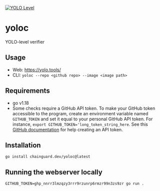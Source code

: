 [![YOLO Level](https://img.shields.io/badge/YOLO---1-green)](https://yolo.tools)

# yoloc

YOLO-level verifier

## Usage

* Web: https://yolo.tools/
* CLI: `yoloc --repo <github repo> --image <image path>`

## Requirements

* go v1.18
* Some checks require a GitHub API token. To make your GitHub token accessible to the program, create an environment variable named `GITHUB_TOKEN` and set it equal to your personal GitHub API token. For instance, `export GITHUB_TOKEN='long_token_string_here`. See this [GitHub documentation](https://docs.github.com/en/authentication/keeping-your-account-and-data-secure/creating-a-personal-access-token) for help creating an API token.

## Installation

```
go install chainguard.dev/yoloc@latest
```

## Running the webserver locally

```
GITHUB_TOKEN=ghp_nnrr3lmzqzy3rrr9rzunrp6rmzr99n3zs9zr go run .
```
